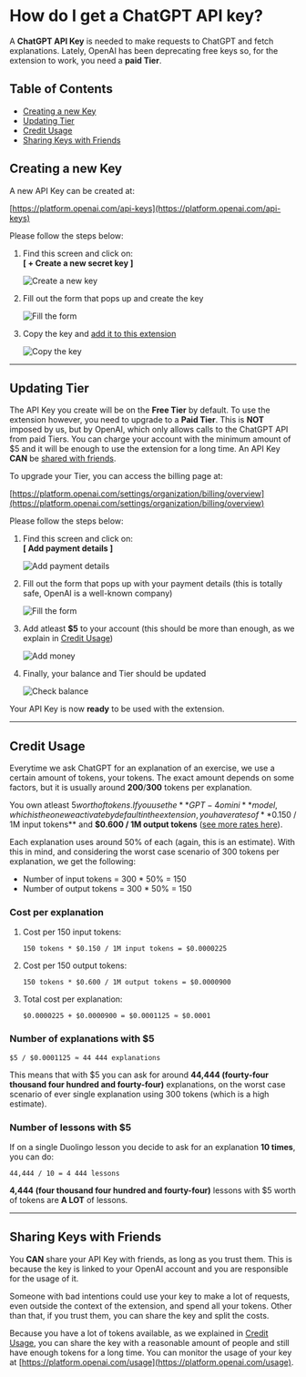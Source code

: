 # How do I get a ChatGPT API key?

A **ChatGPT API Key** is needed to make requests to ChatGPT and fetch explanations. Lately, OpenAI has been deprecating free keys so, for the extension to work, you need a **paid Tier**.

## Table of Contents
- [Creating a new Key](#creating-a-new-key)
- [Updating Tier](#updating-tier)
- [Credit Usage](#credit-usage)
- [Sharing Keys with Friends](#sharing-keys-with-friends)

## Creating a new Key

A new API Key can be created at:

[https://platform.openai.com/api-keys](https://platform.openai.com/api-keys)

Please follow the steps below:

1. Find this screen and click on: <br> **[ + Create a new secret key ]**
   
   ![Create a new key](/images/screenshots/apikey-1.png)

2. Fill out the form that pops up and create the key
   
   ![Fill the form](/images/screenshots/apikey-2.png)

3. Copy the key and [add it to this extension](home.html)
   
   ![Copy the key](/images/screenshots/apikey-3.png)

---

## Updating Tier

The API Key you create will be on the **Free Tier** by default. To use the extension however, you need to upgrade to a **Paid Tier**. This is **NOT** imposed by us, but by OpenAI, which only allows calls to the ChatGPT API from paid Tiers. You can charge your account with the minimum amount of $5 and it will be enough to use the extension for a long time. An API Key **CAN** be [shared with friends](#sharing-keys-with-friends).

To upgrade your Tier, you can access the billing page at:

[https://platform.openai.com/settings/organization/billing/overview](https://platform.openai.com/settings/organization/billing/overview)

Please follow the steps below:

1. Find this screen and click on: <br> **[ Add payment details ]**

   ![Add payment details](/images/screenshots/apikey-4.png)

2. Fill out the form that pops up with your payment details (this is totally safe, OpenAI is a well-known company)
   
   ![Fill the form](/images/screenshots/apikey-5.png)

3. Add atleast **$5** to your account (this should be more than enough, as we explain in [Credit Usage](#credit-usage))
   
   ![Add money](/images/screenshots/apikey-6.png)    

4. Finally, your balance and Tier should be updated
   
   ![Check balance](/images/screenshots/apikey-7.png)


Your API Key is now **ready** to be used with the extension.

---

## Credit Usage

Everytime we ask ChatGPT for an explanation of an exercise, we use a certain amount of tokens, your tokens. The exact amount depends on some factors, but it is usually around **200**/**300** tokens per explanation.

You own atleast $5 worth of tokens. If you use the **GPT-4o mini** model, which is the one we activate by default in the extension, you have rates of **$0.150 / 1M input tokens** and **$0.600 / 1M output tokens** ([see more rates here](https://openai.com/api/pricing/)).

Each explanation uses around 50% of each (again, this is an estimate). With this in mind, and considering the worst case scenario of 300 tokens per explanation, we get the following:

- Number of input tokens = 300 * 50% = 150
- Number of output tokens = 300 * 50% = 150

### Cost per explanation

1. Cost per 150 input tokens:

   ```
   150 tokens * $0.150 / 1M input tokens = $0.0000225
   ```

2. Cost per 150 output tokens:

   ```
   150 tokens * $0.600 / 1M output tokens = $0.0000900
   ```

3. Total cost per explanation:

   ```
   $0.0000225 + $0.0000900 = $0.0001125 ≈ $0.0001
   ```

### Number of explanations with $5

   ```
   $5 / $0.0001125 ≈ 44 444 explanations
   ```

This means that with $5 you can ask for around **44,444 (fourty-four thousand four hundred and fourty-four)** explanations, on the worst case scenario of ever single explanation using 300 tokens (which is a high estimate).

### Number of lessons with $5

If on a single Duolingo lesson you decide to ask for an explanation **10 times**, you can do:
   ```
   44,444 / 10 = 4 444 lessons
   ```
**4,444 (four thousand four hundred and fourty-four)** lessons with $5 worth of tokens are **A LOT** of lessons.

---

## Sharing Keys with Friends

You **CAN** share your API Key with friends, as long as you trust them. This is because the key is linked to your OpenAI account and you are responsible for the usage of it.

Someone with bad intentions could use your key to make a lot of requests, even outside the context of the extension, and spend all your tokens. Other than that, if you trust them, you can share the key and split the costs.

Because you have a lot of tokens available, as we explained in [Credit Usage](#credit-usage), you can share the key with a reasonable amount of people and still have enough tokens for a long time. You can monitor the usage of your key at [https://platform.openai.com/usage](https://platform.openai.com/usage).